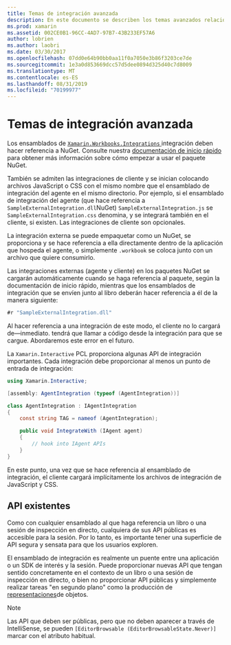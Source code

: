 ```yaml
---
title: Temas de integración avanzada
description: En este documento se describen los temas avanzados relacionados con las integraciones de Xamarin Workbooks. Describe el paquete NuGet de Xamarin. Workbook. Integrations y la exposición de API en un libro de Xamarin.
ms.prod: xamarin
ms.assetid: 002CE0B1-96CC-4AD7-97B7-43B233EF57A6
author: lobrien
ms.author: laobri
ms.date: 03/30/2017
ms.openlocfilehash: 07dd0e64b90bb0aa11f0a7050e3b86f3203ce7de
ms.sourcegitcommit: 1e3a0d853669dcc57d5dee0894d325d40c7d8009
ms.translationtype: MT
ms.contentlocale: es-ES
ms.lasthandoff: 08/31/2019
ms.locfileid: "70199977"
---
```

# <a name="advanced-integration-topics"></a>Temas de integración avanzada

Los ensamblados de [ `Xamarin.Workbooks.Integrations` ][nuget]integración deben hacer referencia a NuGet. Consulte nuestra [documentación de inicio rápido](~/tools/workbooks/sdk/index.md) para obtener más información sobre cómo empezar a usar el paquete NuGet.

También se admiten las integraciones de cliente y se inician colocando archivos JavaScript o CSS con el mismo nombre que el ensamblado de integración del agente en el mismo directorio. Por ejemplo, si el ensamblado de integración del agente (que hace referencia a `SampleExternalIntegration.dll`NuGet) `SampleExternalIntegration.js` se `SampleExternalIntegration.css` denomina, y se integrará también en el cliente, si existen. Las integraciones de cliente son opcionales.

La integración externa se puede empaquetar como un NuGet, se proporciona y se hace referencia a ella directamente dentro de la aplicación que hospeda el agente, o simplemente `.workbook` se coloca junto con un archivo que quiere consumirlo.

Las integraciones externas (agente y cliente) en los paquetes NuGet se cargarán automáticamente cuando se haga referencia al paquete, según la documentación de inicio rápido, mientras que los ensamblados de integración que se envíen junto al libro deberán hacer referencia a él de la manera siguiente:

```csharp
#r "SampleExternalIntegration.dll"
```

Al hacer referencia a una integración de este modo, el cliente no lo cargará de&mdash;inmediato. tendrá que llamar a código desde la integración para que se cargue. Abordaremos este error en el futuro.

La `Xamarin.Interactive` PCL proporciona algunas API de integración importantes. Cada integración debe proporcionar al menos un punto de entrada de integración:

```csharp
using Xamarin.Interactive;

[assembly: AgentIntegration (typeof (AgentIntegration))]

class AgentIntegration : IAgentIntegration
{
    const string TAG = nameof (AgentIntegration);

    public void IntegrateWith (IAgent agent)
    {
        // hook into IAgent APIs
    }
}
```

En este punto, una vez que se hace referencia al ensamblado de integración, el cliente cargará implícitamente los archivos de integración de JavaScript y CSS.

## <a name="apis"></a>API existentes

Como con cualquier ensamblado al que haga referencia un libro o una sesión de inspección en directo, cualquiera de sus API públicas es accesible para la sesión. Por lo tanto, es importante tener una superficie de API segura y sensata para que los usuarios exploren.

El ensamblado de integración es realmente un puente entre una aplicación o un SDK de interés y la sesión. Puede proporcionar nuevas API que tengan sentido concretamente en el contexto de un libro o una sesión de inspección en directo, o bien no proporcionar API públicas y simplemente realizar tareas "en segundo plano" como la producción de [representaciones](~/tools/workbooks/sdk/representations.md)de objetos.

> [!NOTE]
> Las API que deben ser públicas, pero que no deben aparecer a través de IntelliSense, se pueden `[EditorBrowsable (EditorBrowsableState.Never)]` marcar con el atributo habitual.

[nuget]: https://nuget.org/packages/Xamarin.Workbooks.Integration
